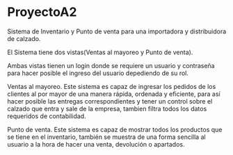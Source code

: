 # ProyectoA2
Sistema de Inventario y Punto de venta para una importadora y distribuidora  de calzado. 

El Sistema tiene dos vistas(Ventas al mayoreo y Punto de venta).

Ambas vistas tienen un login donde se requiere un usuario y contraseña para hacer posible el ingreso del usuario depediendo de su rol.

Ventas al mayoreo.
Este sistema es capaz de ingresar los pedidos de  los clientes al por mayor de una manera rápida, ordenada y eficiente, para así hacer posible las entregas correspondientes y tener un control sobre el calzado que entra y sale de la empresa, tambien filtra todos los datos requeridos de contabilidad.


Punto de venta.
Este sistema es capaz de mostrar todos los productos que se tiene en el inventario, también se muestra de una forma sencilla al usuario a la hora de hacer una venta, devolución o apartados.






